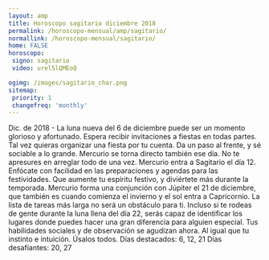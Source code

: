 ```yaml
---
layout: amp
title: Horoscopo sagitario diciembre 2018 
permalink: /horoscopo-mensual/amp/sagitario/
normallink: /horoscopo-mensual/sagitario/
home: FALSE
horoscopo:
 signo: sagitario
 video: urel5lQMEoQ

ogimg: /images/sagitario_char.png
sitemap:
 priority: 1
 changefreq: 'monthly'
---
```



Dic. de 2018 - La luna nueva del 6 de diciembre puede ser un momento glorioso y afortunado. Espera recibir invitaciones a fiestas en todas partes. Tal vez quieras organizar una fiesta por tu cuenta. Da un paso al frente, y sé sociable a lo grande. Mercurio se torna directo también ese día. No te apresures en arreglar todo de una vez. 
Mercurio entra a Sagitario el día 12. Enfócate con facilidad en las preparaciones y agendas para las festividades. Que aumente tu espíritu festivo, y diviértete más durante la temporada. Mercurio forma una conjunción con Júpiter el 21 de diciembre, que también es cuando comienza el invierno y el sol entra a Capricornio. La lista de tareas más larga no será un obstáculo para ti. 
Incluso si te rodeas de gente durante la luna llena del día 22, serás capaz de identificar los lugares donde puedes hacer una gran diferencia para alguien especial. Tus habilidades sociales y de observación se agudizan ahora. Al igual que tu instinto e intuición. Úsalos todos. 
Días destacados: 6, 12, 21
Días desafiantes: 20, 27